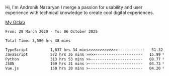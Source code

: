 Hi, I'm Andronik Nazaryan
I merge a passion for usability and user experience with technical knowledge to create cool digital experiences.

[My Gitlab](https://gitlab.com/anridev24)

<!--START_SECTION:waka-->

```txt
From: 28 March 2020 - To: 06 October 2025

Total Time: 3,580 hrs 48 mins

TypeScript          1,837 hrs 34 mins>>>>>>>>>>>>>------------   51.32 %
JavaScript          572 hrs 36 mins >>>>---------------------   15.99 %
Python              313 hrs 53 mins >>-----------------------   08.77 %
JSON                169 hrs 31 mins >------------------------   04.73 %
Vue.js              150 hrs 20 mins >------------------------   04.20 %
```

<!--END_SECTION:waka-->
